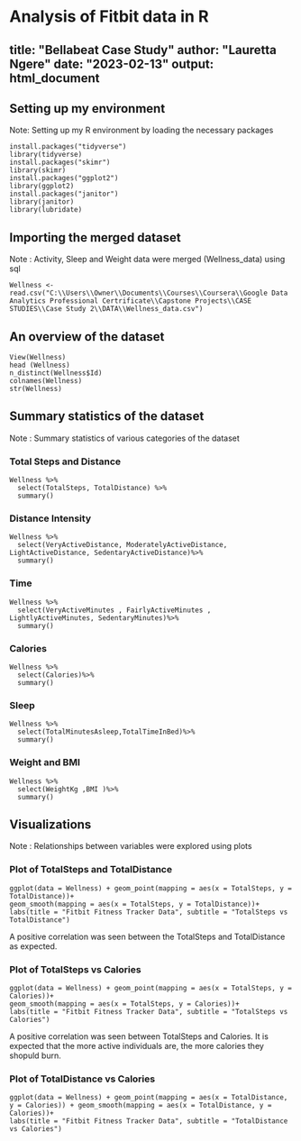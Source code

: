 # Analysis of Fitbit data in R

title: "Bellabeat Case Study"
author: "Lauretta Ngere"
date: "2023-02-13"
output: html_document
---


## Setting up my environment
Note: Setting up my R environment by loading the necessary packages

```{r}
install.packages("tidyverse")
library(tidyverse)
install.packages("skimr")
library(skimr)
install.packages("ggplot2")
library(ggplot2)
install.packages("janitor")
library(janitor)
library(lubridate)
```
## Importing the merged dataset
Note : Activity, Sleep and Weight data were merged (Wellness_data) using sql

```{r}
Wellness <- read.csv("C:\\Users\\Owner\\Documents\\Courses\\Coursera\\Google Data Analytics Professional Certrificate\\Capstone Projects\\CASE STUDIES\\Case Study 2\\DATA\\Wellness_data.csv")
```

## An overview of the dataset

```{r }
View(Wellness)
head (Wellness)
n_distinct(Wellness$Id)
colnames(Wellness)
str(Wellness)
```

## Summary statistics of the dataset
Note : Summary statistics of various categories of the dataset

### Total Steps and Distance

```{r }
Wellness %>%  
  select(TotalSteps, TotalDistance) %>%
  summary()
```

### Distance Intensity

```{r}
Wellness %>%  
  select(VeryActiveDistance, ModeratelyActiveDistance, LightActiveDistance, SedentaryActiveDistance)%>%
  summary()
```

### Time

```{r}
Wellness %>%  
  select(VeryActiveMinutes , FairlyActiveMinutes , LightlyActiveMinutes, SedentaryMinutes)%>%
  summary()
```

### Calories

```{r}
Wellness %>%  
  select(Calories)%>%
  summary()
```

### Sleep

```{r}
Wellness %>%  
  select(TotalMinutesAsleep,TotalTimeInBed)%>%
  summary()
```

### Weight and BMI

```{r}
Wellness %>%  
  select(WeightKg ,BMI )%>%
  summary()
```

## Visualizations

Note : Relationships between variables were explored using plots

### Plot of TotalSteps and TotalDistance

```{r}
ggplot(data = Wellness) + geom_point(mapping = aes(x = TotalSteps, y = TotalDistance))+
geom_smooth(mapping = aes(x = TotalSteps, y = TotalDistance))+
labs(title = "Fitbit Fitness Tracker Data", subtitle = "TotalSteps vs TotalDistance")
```

A positive correlation was seen between the TotalSteps and TotalDistance as expected.    

###  Plot of TotalSteps vs Calories

```{r}
ggplot(data = Wellness) + geom_point(mapping = aes(x = TotalSteps, y = Calories))+ 
geom_smooth(mapping = aes(x = TotalSteps, y = Calories))+
labs(title = "Fitbit Fitness Tracker Data", subtitle = "TotalSteps vs Calories")
```

A positive correlation was seen between TotalSteps and Calories. It is expected that the more active individuals are, the more calories they shopuld burn. 
### Plot of TotalDistance vs Calories

```{r}
ggplot(data = Wellness) + geom_point(mapping = aes(x = TotalDistance, y = Calories)) + geom_smooth(mapping = aes(x = TotalDistance, y = Calories))+
labs(title = "Fitbit Fitness Tracker Data", subtitle = "TotalDistance vs Calories")
```



